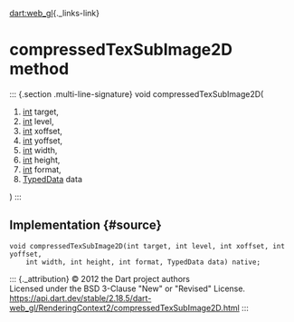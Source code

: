 [dart:web\_gl](../../dart-web_gl/dart-web_gl-library){._links-link}

compressedTexSubImage2D method
==============================

::: {.section .multi-line-signature}
void compressedTexSubImage2D(

1.  [int](../../dart-core/int-class) target,
2.  [int](../../dart-core/int-class) level,
3.  [int](../../dart-core/int-class) xoffset,
4.  [int](../../dart-core/int-class) yoffset,
5.  [int](../../dart-core/int-class) width,
6.  [int](../../dart-core/int-class) height,
7.  [int](../../dart-core/int-class) format,
8.  [TypedData](../../dart-typed_data/typeddata-class) data

)
:::

Implementation {#source}
--------------

``` {.language-dart data-language="dart"}
void compressedTexSubImage2D(int target, int level, int xoffset, int yoffset,
    int width, int height, int format, TypedData data) native;
```

::: {._attribution}
© 2012 the Dart project authors\
Licensed under the BSD 3-Clause \"New\" or \"Revised\" License.\
<https://api.dart.dev/stable/2.18.5/dart-web_gl/RenderingContext2/compressedTexSubImage2D.html>
:::
